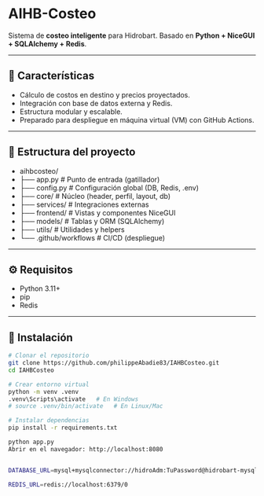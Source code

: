 # AIHB-Costeo

Sistema de **costeo inteligente** para Hidrobart.
Basado en **Python + NiceGUI + SQLAlchemy + Redis**.

---

## 🚀 Características

- Cálculo de costos en destino y precios proyectados.
- Integración con base de datos externa y Redis.
- Estructura modular y escalable.
- Preparado para despliegue en máquina virtual (VM) con GitHub Actions.

---

## 📂 Estructura del proyecto

- aihbcosteo/
- ├── app.py # Punto de entrada (gatillador)
- ├── config.py # Configuración global (DB, Redis, .env)
- ├── core/ # Núcleo (header, perfil, layout, db)
- ├── services/ # Integraciones externas
- ├── frontend/ # Vistas y componentes NiceGUI
- ├── models/ # Tablas y ORM (SQLAlchemy)
- ├── utils/ # Utilidades y helpers
- └── .github/workflows # CI/CD (despliegue)

---

## ⚙️ Requisitos

- Python 3.11+
- pip
- Redis

---

## 🔧 Instalación

```bash
# Clonar el repositorio
git clone https://github.com/philippeAbadie83/IAHBCosteo.git
cd IAHBCosteo

# Crear entorno virtual
python -m venv .venv
.venv\Scripts\activate   # En Windows
# source .venv/bin/activate   # En Linux/Mac

# Instalar dependencias
pip install -r requirements.txt

python app.py
Abrir en el navegador: http://localhost:8080


DATABASE_URL=mysql+mysqlconnector://hidroAdm:TuPassword@hidrobart-mysqlsrv.mysql.database.azure.com:3306/hidrobart_costeo

REDIS_URL=redis://localhost:6379/0


```
